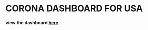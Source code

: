 # CORONA DASHBOARD FOR USA
#### view the dashboard [here](https://bhuvankaruturi.github.io/corona-dashboard)
